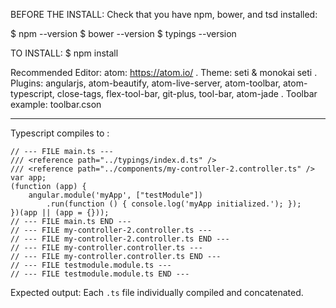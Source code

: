 BEFORE THE INSTALL:
Check that you have npm, bower, and tsd installed:

$ npm --version
$ bower --version
$ typings --version

TO INSTALL:
$ npm install

Recommended Editor:
atom: https://atom.io/
. Theme: seti & monokai seti
. Plugins: angularjs, atom-beautify, atom-live-server, atom-toolbar, atom-typescript, close-tags, flex-tool-bar, git-plus, tool-bar, atom-jade
. Toolbar example: toolbar.cson

---

Typescript compiles to :

    // --- FILE main.ts ---
    /// <reference path="../typings/index.d.ts" />
    /// <reference path="../components/my-controller-2.controller.ts" />
    var app;
    (function (app) {
        angular.module('myApp', ["testModule"])
            .run(function () { console.log('myApp initialized.'); });
    })(app || (app = {}));
    // --- FILE main.ts END ---
    // --- FILE my-controller-2.controller.ts ---
    // --- FILE my-controller-2.controller.ts END ---
    // --- FILE my-controller.controller.ts ---
    // --- FILE my-controller.controller.ts END ---
    // --- FILE testmodule.module.ts ---
    // --- FILE testmodule.module.ts END ---

Expected output: Each ``.ts`` file individually compiled and concatenated.
